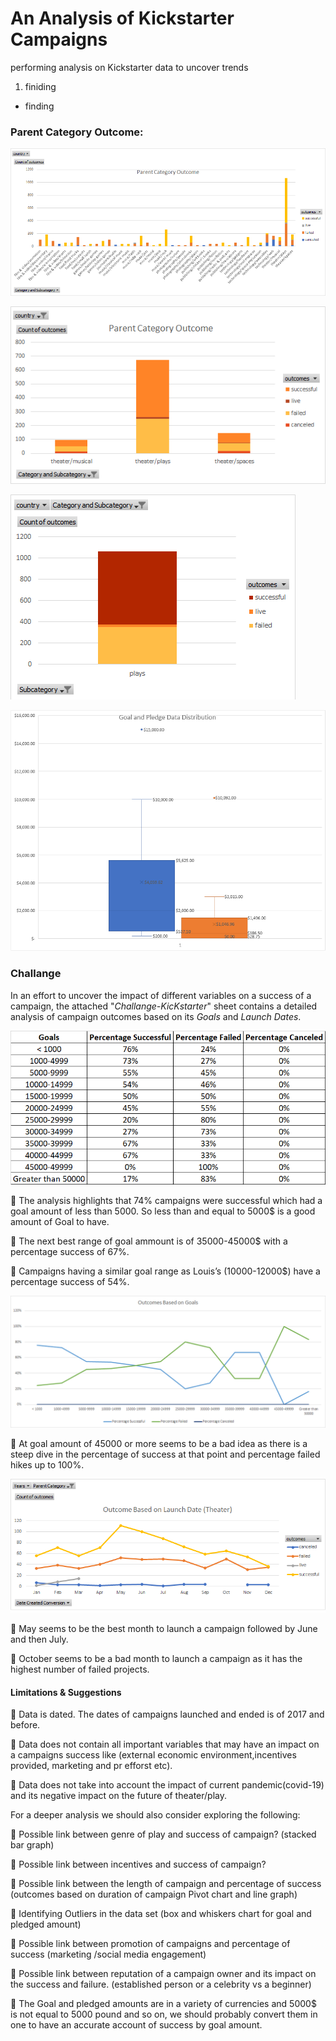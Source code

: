 # An Analysis of Kickstarter Campaigns
performing analysis on Kickstarter data to uncover trends
1. finiding
- finding
### Parent Category Outcome:
![](ParentCategoryOutcome.png)





![](Parent%20Category%20Outcome-Theater-US.png)





![](Subcategory%20Play%20Statistics.png)



![](Boxwhiskers.png)



### Challange

In an effort to uncover the impact of different variables on a success of a campaign, the attached "_Challange-KicKstarter_" sheet contains a detailed analysis of campaign outcomes based on its _Goals_ and _Launch Dates_.

![](GoalOutcomeTable.png)

 The analysis highlights that 74% campaigns were successful which had a goal amount of less than 5000. So less than and equal to 5000$ is a good amount of Goal to have.

 The next best range of goal ammount is of 35000-45000$ with a percentage success of 67%.

	Campaigns having a similar goal range as Louis’s (10000-12000$) have a percentage success of 54%.

![](OutcomesBasedonGoals.png)

	At goal amount of 45000 or more seems to be a bad idea as there is a steep dive in the percentage of success at that point and percentage failed hikes up to 100%.

![](Outcomes%20based%20on%20Launch%20date%20(theater).png)

	May seems to be the best month to launch a campaign followed by June and then July.

	October seems to be a bad month to launch a campaign as it has the highest number of failed projects.


#### Limitations & Suggestions

	Data is dated. The dates of campaigns launched and ended is of 2017 and before.

 Data does not contain all important variables that may have an impact on a campaigns success like (external economic environment,incentives provided, marketing and pr efforst etc). 

	Data does not take into account the impact of current pandemic(covid-19) and its negative impact on the future of theater/play.

For a deeper analysis we should also consider exploring the following:

	Possible link between genre of play and success of campaign? (stacked bar graph)

	Possible link between incentives and success of campaign?

	Possible link between the length of campaign and percentage of success (outcomes based on duration of campaign Pivot chart and line graph)

	Identifying Outliers in the data set (box and whiskers chart for goal and pledged amount)

	Possible link between promotion of campaigns and percentage of success (marketing /social media engagement)

	Possible link between reputation of a campaign owner and its impact on the success and failure. (established person or a celebrity vs a beginner)

	 The Goal and pledged amounts are in a variety of currencies and 5000$ is not equal to 5000 pound and so on, we should probably convert them in one to have an accurate account of success by goal amount.
